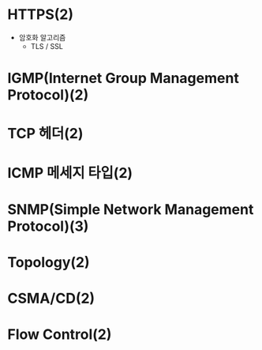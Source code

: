 # HTTPS(2)
  - 암호화 알고리즘
    - TLS / SSL
# IGMP(Internet Group Management Protocol)(2)
# TCP 헤더(2)
# ICMP 메세지 타입(2)
# SNMP(Simple Network Management Protocol)(3)
# Topology(2)
# CSMA/CD(2)
# Flow Control(2)